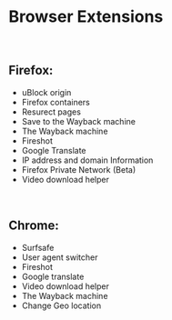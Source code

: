 # Browser Extensions

<br>

## Firefox:

- uBlock origin
- Firefox containers
- Resurect pages
- Save to the Wayback machine
- The Wayback machine
- Fireshot
- Google Translate
- IP address and domain Information
- Firefox Private Network (Beta)
- Video download helper

<br>

## Chrome:

- Surfsafe
- User agent switcher
- Fireshot
- Google translate
- Video download helper
- The Wayback machine
- Change Geo location

